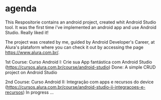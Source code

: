 # agenda
This Respositorie contains an android project, created whit Android Studio tool.
It was the first time i've implemented an android app and use Android Studio.
Really liked it!

The project was created by me, guided by Android Developer's Career, at Alura's plataform where you can check it out by accessing the page https://www.alura.com.br/.

1st Course: Curso Android I: Crie sua App fantástica com Android Studio (https://cursos.alura.com.br/course/android-studio)
Done: A simple CRUD project on Android Studio

2nd Course: Curso Android II: Integração com apps e recursos do device (https://cursos.alura.com.br/course/android-studio-ii-integracoes-e-recursos)
In progress ...
